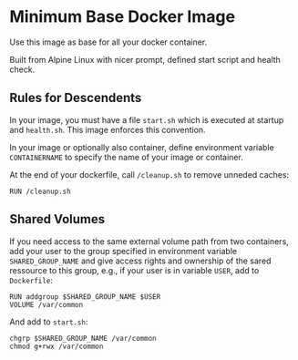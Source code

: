 Minimum Base Docker Image
=========================

Use this image as base for all your docker container.

Built from Alpine Linux with nicer prompt, defined start script and
health check.


Rules for Descendents
---------------------

In your image, you must have a file `start.sh` which is executed at
startup and `health.sh`. This image enforces this convention.

In your image or optionally also container, define environment
variable `CONTAINERNAME` to specify the name of your image or container.

At the end of your dockerfile, call `/cleanup.sh` to remove unneded caches:

    RUN /cleanup.sh


Shared Volumes
--------------

If you need access to the same external volume path from two containers, add your user to the group specified in environment variable `SHARED_GROUP_NAME` and give access rights and ownership of the sared ressource to this group, e.g., if your user is in variable `USER`, add to `Dockerfile`:

    RUN addgroup $SHARED_GROUP_NAME $USER
    VOLUME /var/common

And add to `start.sh`:

    chgrp $SHARED_GROUP_NAME /var/common
    chmod g+rwx /var/common
